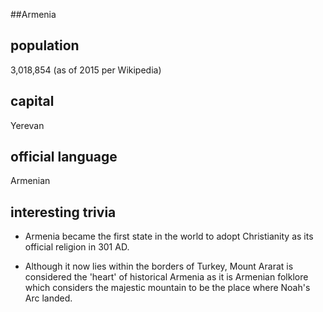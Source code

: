 ##Armenia
## population
3,018,854 (as of 2015 per Wikipedia)

## capital
Yerevan
 
## official language
Armenian

## interesting trivia

- Armenia became the first state in the world to adopt Christianity as
its official religion in 301 AD.

- Although it now lies within the borders of Turkey, Mount Ararat is
considered the 'heart' of historical Armenia as it is Armenian
folklore which considers the majestic mountain to be the place where
Noah's Arc landed.



